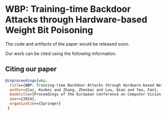 # WBP: Training-time Backdoor Attacks through Hardware-based Weight Bit Poisoning


The code and artifacts of the paper would be released soon. 

Our work can be cited using the following information.

## Citing our paper  
```bibtex
@inproceedings{wbp,
  title={WBP: Training-time Backdoor Attacks through Hardware-based Weight Bit Poisoning},
  author={Cai, Kunbei and Zhang, Zhenkai and Lou, Qian and Yao, Fan},
  booktitle={Proceedings of the European Conference on Computer Vision (ECCV)},
  year={2024},
  organization={Springer}
 }
